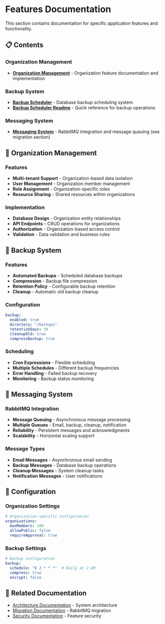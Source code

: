 # Features Documentation

This section contains documentation for specific application features and functionality.

## 📋 Contents

### Organization Management
- **[Organization Management](./organization-management.md)** - Organization feature documentation and implementation

### Backup System
- **[Backup Scheduler](./backup-scheduler.md)** - Database backup scheduling system
- **[Backup Scheduler Readme](./backup-scheduler-readme.md)** - Quick reference for backup operations

### Messaging System
- **[Messaging System](./messaging-system.md)** - RabbitMQ integration and message queuing (see migration section)

## 🏢 Organization Management

### Features
- **Multi-tenant Support** - Organization-based data isolation
- **User Management** - Organization member management
- **Role Assignment** - Organization-specific roles
- **Resource Sharing** - Shared resources within organizations

### Implementation
- **Database Design** - Organization entity relationships
- **API Endpoints** - CRUD operations for organizations
- **Authorization** - Organization-based access control
- **Validation** - Data validation and business rules

## 💾 Backup System

### Features
- **Automated Backups** - Scheduled database backups
- **Compression** - Backup file compression
- **Retention Policy** - Configurable backup retention
- **Cleanup** - Automatic old backup cleanup

### Configuration
```yaml
backup:
  enabled: true
  directory: "/backups"
  retentionDays: 30
  cleanupOld: true
  compressBackup: true
```

### Scheduling
- **Cron Expressions** - Flexible scheduling
- **Multiple Schedules** - Different backup frequencies
- **Error Handling** - Failed backup recovery
- **Monitoring** - Backup status monitoring

## 📨 Messaging System

### RabbitMQ Integration
- **Message Queuing** - Asynchronous message processing
- **Multiple Queues** - Email, backup, cleanup, notification
- **Reliability** - Persistent messages and acknowledgments
- **Scalability** - Horizontal scaling support

### Message Types
- **Email Messages** - Asynchronous email sending
- **Backup Messages** - Database backup operations
- **Cleanup Messages** - System cleanup tasks
- **Notification Messages** - User notifications

## 🔧 Configuration

### Organization Settings
```yaml
# Organization-specific configuration
organizations:
  maxMembers: 100
  allowPublic: false
  requireApproval: true
```

### Backup Settings
```yaml
# Backup configuration
backup:
  schedule: "0 2 * * *"  # Daily at 2 AM
  compress: true
  encrypt: false
```

## 🔗 Related Documentation

- [Architecture Documentation](../architecture/) - System architecture
- [Migration Documentation](../migration/) - RabbitMQ migration
- [Security Documentation](../security/) - Feature security
